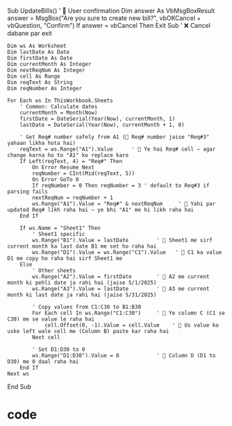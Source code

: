 Sub UpdateBills()
    ' 🔰 User confirmation
    Dim answer As VbMsgBoxResult
    answer = MsgBox("Are you sure to create new bill?", vbOKCancel + vbQuestion, "Confirm")
    If answer = vbCancel Then Exit Sub ' ❌ Cancel dabane par exit

    Dim ws As Worksheet
    Dim lastDate As Date
    Dim firstDate As Date
    Dim currentMonth As Integer
    Dim nextReqNum As Integer
    Dim cell As Range
    Dim reqText As String
    Dim reqNumber As Integer

    For Each ws In ThisWorkbook.Sheets
        ' Common: Calculate dates
        currentMonth = Month(Now)
        firstDate = DateSerial(Year(Now), currentMonth, 1)
        lastDate = DateSerial(Year(Now), currentMonth + 1, 0)

        ' Get Req# number safely from A1 (🔁 Req# number jaise "Req#3" yahaan likha hota hai)
        reqText = ws.Range("A1").Value      ' 🔹 Ye hai Req# cell — agar change karna ho to "A1" ko replace karo
        If Left(reqText, 4) = "Req#" Then
            On Error Resume Next
            reqNumber = CInt(Mid(reqText, 5))
            On Error GoTo 0
            If reqNumber = 0 Then reqNumber = 3 ' default to Req#3 if parsing fails
            nextReqNum = reqNumber + 1
            ws.Range("A1").Value = "Req#" & nextReqNum     ' 🔹 Yahi par updated Req# likh raha hai — ye bhi "A1" me hi likh raha hai
        End If

        If ws.Name = "Sheet1" Then
            ' Sheet1 specific
            ws.Range("B1").Value = lastDate         ' 🔹 Sheet1 me sirf current month ka last date B1 me set ho raha hai
            ws.Range("D1").Value = ws.Range("C1").Value   ' 🔹 C1 ka value D1 me copy ho raha hai sirf Sheet1 me
        Else
            ' Other sheets
            ws.Range("A2").Value = firstDate        ' 🔹 A2 me current month ki pehli date ja rahi hai (jaise 5/1/2025)
            ws.Range("A3").Value = lastDate         ' 🔹 A3 me current month ki last date ja rahi hai (jaise 5/31/2025)

            ' Copy values from C1:C30 to B1:B30
            For Each cell In ws.Range("C1:C30")     ' 🔹 Ye column C (C1 se C30) me se value le raha hai
                cell.Offset(0, -1).Value = cell.Value    ' 🔹 Us value ko uske left wale cell me (Column B) paste kar raha hai
            Next cell

            ' Set D1:D30 to 0
            ws.Range("D1:D30").Value = 0            ' 🔹 Column D (D1 to D30) me 0 daal raha hai
        End If
    Next ws
End Sub
# code
